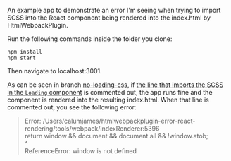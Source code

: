 An example app to demonstrate an error I'm seeing when trying to import SCSS into the React component being rendered into the index.html by HtmlWebpackPlugin.

Run the following commands inside the folder you clone:
```
npm install
npm start
```
Then navigate to localhost:3001.

As can be seen in branch [no-loading-css](https://github.com//calumjames/htmlwebpackplugin-error-react-rendering/tree/no-loading-css), if [the line that imports the SCSS in the `Loading` component](src/components/Loading.js#L3) is commented out, the app runs fine and the component is rendered into the resulting index.html. When that line is commented out, you see the following error:

> Error: /Users/calumjames/htmlwebpackplugin-error-react-rendering/tools/webpack/indexRenderer:5396<br/>return window && document && document.all && !window.atob;<br/>^<br/>ReferenceError: window is not defined
